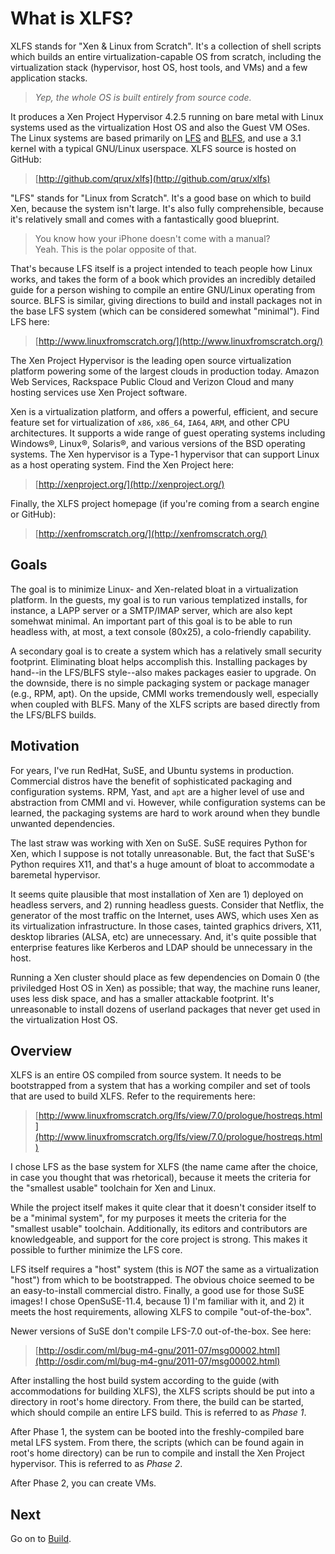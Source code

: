 What is XLFS?
====

XLFS stands for "Xen &amp; Linux from Scratch".  It's a collection of shell scripts which builds an
entire virtualization-capable OS from scratch, including the virtualization stack (hypervisor, host OS,
host tools, and VMs) and a few application stacks.

> *Yep, the whole OS is built entirely from source code.*

It produces a Xen Project Hypervisor 4.2.5 running on bare metal
with Linux systems used as the virtualization Host OS and also the Guest VM OSes.  The Linux systems
are based primarily on <a href="#attrib-lfs">LFS</a> and <a href="#attrib-blfs">BLFS</a>, and use a 3.1
kernel with a typical GNU/Linux userspace.  XLFS source is hosted on GitHub:

> [http://github.com/qrux/xlfs](http://github.com/qrux/xlfs)

"LFS" stands for "Linux from Scratch".  It's a good base on which to build Xen, because the system isn't large.
It's also fully comprehensible, because it's relatively small and comes with a fantastically good blueprint.

> You know how your iPhone doesn't come with a manual?<br/>
> Yeah.  This is the polar opposite of that.

That's because LFS itself is a project intended to teach people how Linux works, and takes the form of a book which
provides an incredibly detailed guide for a person wishing to compile an entire GNU/Linux operating from source. BLFS
is similar, giving directions to build and install packages not in the base LFS system (which can be considered
somewhat "minimal").  Find LFS here:

> [http://www.linuxfromscratch.org/](http://www.linuxfromscratch.org/)

The Xen Project Hypervisor is the leading open source virtualization platform powering some of the largest clouds in
production today. Amazon Web Services, Rackspace Public Cloud and Verizon Cloud and many hosting services use Xen
Project software.

Xen is a virtualization platform, and offers a powerful, efficient, and secure feature
set for virtualization of `x86`, `x86_64`, `IA64`, `ARM`, and other CPU architectures.
It supports a wide range of guest operating systems including Windows®, Linux®, Solaris®,
and various versions of the BSD operating systems.  The Xen hypervisor is a Type-1
hypervisor that can support Linux as a host operating system.  Find the Xen Project here:

> [http://xenproject.org/](http://xenproject.org/)

Finally, the XLFS project homepage (if you're coming from a search engine or GitHub):

> [http://xenfromscratch.org/](http://xenfromscratch.org/)



Goals
----

The goal is to minimize Linux- and Xen-related bloat in a virtualization platform. In the guests, my goal is to run
various templatized installs, for instance, a LAPP server or a SMTP/IMAP server, which are also kept somehwat minimal.
An important part of this goal is to be able to run headless with, at most, a text console (80x25), a colo-friendly
capability.

A secondary goal is to create a system which has a relatively small security footprint. Eliminating bloat helps
accomplish this. Installing packages by hand--in the LFS/BLFS style--also makes packages easier to upgrade. On the
downside, there is no simple packaging system or package manager (e.g., RPM, apt). On the upside, CMMI works
tremendously well, especially when coupled with BLFS. Many of the XLFS scripts are based directly from the LFS/BLFS
builds.



Motivation
----

For years, I've run RedHat, SuSE, and Ubuntu systems in production. Commercial distros have the benefit of
sophisticated packaging and configuration systems. RPM, Yast, and `apt` are a higher level of use and abstraction from
CMMI and vi. However, while configuration systems can be learned, the packaging systems are hard to work around when
they bundle unwanted dependencies.

The last straw was working with Xen on SuSE. SuSE requires Python for Xen, which I suppose is not totally
unreasonable. But, the fact that SuSE's Python requires X11, and that's a huge amount of bloat to accommodate a
baremetal hypervisor.

It seems quite plausible that most installation of Xen are 1) deployed on headless servers, and 2) running headless
guests.  Consider that Netflix, the generator of the most traffic on the Internet, uses AWS, which uses Xen as its
virtualization infrastructure.  In those cases, tainted graphics drivers, X11, desktop libraries (ALSA, etc) are
unnecessary.  And, it's quite possible that enterprise features like Kerberos and LDAP should be unnecessary in the host.

Running a Xen cluster should place as few dependencies on Domain 0 (the priviledged Host OS in Xen) as possible;
that way, the machine runs leaner, uses less disk space, and has a smaller attackable footprint. It's unreasonable
to install dozens of userland packages that never get used in the virtualization Host OS.



Overview
----

XLFS is an entire OS compiled from source system. It needs to be bootstrapped from a system that has a working
compiler and set of tools that are used to build XLFS. Refer to the requirements here:

> [http://www.linuxfromscratch.org/lfs/view/7.0/prologue/hostreqs.html](http://www.linuxfromscratch.org/lfs/view/7.0/prologue/hostreqs.html)

I chose LFS as the base system for XLFS (the name came after the choice, in case you thought that was rhetorical),
because it meets the criteria for the "smallest usable" toolchain for Xen and Linux.

While the project itself makes it quite clear that it doesn't consider itself to be a "minimal system", for my
purposes it meets the criteria for the "smallest usable" toolchain. Additionally, its editors and contributors are
knowledgeable, and support for the core project is strong. This makes it possible to further minimize the LFS core.

LFS itself requires a "host" system (this is *NOT* the same as a virtualization "host") from which
to be bootstrapped. The obvious choice seemed to be an easy-to-install commercial distro. Finally, a good use for
those SuSE images! I chose OpenSuSE-11.4, because 1) I'm familiar with it, and 2) it meets the host requirements,
allowing XLFS to compile "out-of-the-box".

Newer versions of SuSE don't compile LFS-7.0 out-of-the-box.  See here:

> [http://osdir.com/ml/bug-m4-gnu/2011-07/msg00002.html](http://osdir.com/ml/bug-m4-gnu/2011-07/msg00002.html)

After installing the host build system according to the guide (with accommodations for building XLFS), the XLFS
scripts should be put into a directory in root's home directory. From there, the build can be started, which should
compile an entire LFS build. This is referred to as *Phase 1*.

After Phase 1, the system can be booted into the freshly-compiled bare metal LFS system. From there, the scripts
(which can be found again in root's home directory) can be run to compile and install the Xen Project hypervisor.
This is referred to as *Phase 2*.

After Phase 2, you can create VMs.



Next
----

Go on to [Build](http://xenfromscratch.org/?page=build).
